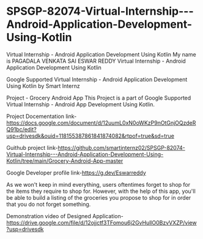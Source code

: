 # SPSGP-82074-Virtual-Internship---Android-Application-Development-Using-Kotlin
Virtual Internship - Android Application Development Using Kotlin
My name is PAGADALA VENKATA SAI ESWAR REDDY
Virtual Internship - Android Application Development Using Kotlin

Google Supported Virtual Internship - Android Application Development Using Kotlin by Smart Internz

Project - Grocery Android App This Project is a part of Google Supported Virtual Internship - Android App Development Using Kotlin.

Project Docementation link-https://docs.google.com/document/d/12uumL0xN0oWKzP9nOtGnjOQzdeRQ91bc/edit?usp=drivesdk&ouid=118155387861841874082&rtpof=true&sd=true

Guithub project link-https://github.com/smartinternz02/SPSGP-82074-Virtual-Internship---Android-Application-Development-Using-Kotlin/tree/main/Grocery-Android-App-master

Google Developer profile link-https://g.dev/Eswarreddy

As we won't keep in mind everything, users oftentimes forget to shop for the items they require to shop for. However, with the help of this app, you'll be able to build a listing of the groceries you propose to shop for in order that you do not forget something.

Demonstration video of Designed Application-https://drive.google.com/file/d/12ojjctf3TFomou6j2GvHullO0BzvVXZP/view?usp=drivesdk
